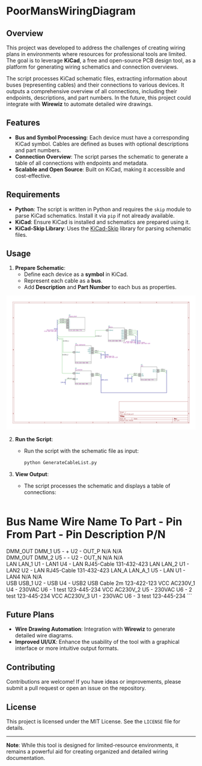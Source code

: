 # PoorMansWiringDiagram

## Overview

This project was developed to address the challenges of creating wiring plans in environments where resources for professional tools are limited. The goal is to leverage **KiCad**, a free and open-source PCB design tool, as a platform for generating wiring schematics and connection overviews.

The script processes KiCad schematic files, extracting information about buses (representing cables) and their connections to various devices. It outputs a comprehensive overview of all connections, including their endpoints, descriptions, and part numbers. In the future, this project could integrate with **Wirewiz** to automate detailed wire drawings.

## Features

- **Bus and Symbol Processing**: Each device must have a corresponding KiCad symbol. Cables are defined as buses with optional descriptions and part numbers.
- **Connection Overview**: The script parses the schematic to generate a table of all connections with endpoints and metadata.
- **Scalable and Open Source**: Built on KiCad, making it accessible and cost-effective.

## Requirements

- **Python**: The script is written in Python and requires the `skip` module to parse KiCad schematics. Install it via `pip` if not already available.
- **KiCad**: Ensure KiCad is installed and schematics are prepared using it.
- **KiCad-Skip Library**: Uses the [KiCad-Skip](https://github.com/psychogenic/kicad-skip) library for parsing schematic files.

## Usage

1. **Prepare Schematic**:
   - Define each device as a **symbol** in KiCad.
   - Represent each cable as a **bus**.
   - Add **Description** and **Part Number** to each bus as properties.

![Schematic Example](abc.svg)

2. **Run the Script**:
   - Run the script with the schematic file as input:
     ```bash
     python GenerateCableList.py
     ```

3. **View Output**:
   - The script processes the schematic and displays a table of connections:
     ```
Bus Name   Wire Name  To Part - Pin From Part - Pin Description P/N       
======================================================================
DMM_OUT    DMM_1                U5 - +               U2 - OUT_P           N/A                  N/A       
DMM_OUT    DMM_2                U5 - -               U2 - OUT_N           N/A                  N/A       
LAN        LAN_1                U1 - LAN1            U4 - LAN             RJ45-Cable           131-432-423
LAN        LAN_2                U1 - LAN2            U2 - LAN             RJ45-Cable           131-432-423
LAN_A      LAN_A_1              U5 - LAN             U1 - LAN4            N/A                  N/A       
USB        USB_1                U2 - USB             U4 - USB2            USB Cable 2m         123-422-123
VCC        AC230V_1             U4 - 230VAC          U6 - 1               test                 123-445-234
VCC        AC230V_2             U5 - 230VAC          U6 - 2               test                 123-445-234
VCC        AC230V_3             U1 - 230VAC          U6 - 3               test                 123-445-234
     ```

## Future Plans

- **Wire Drawing Automation**: Integration with **Wirewiz** to generate detailed wire diagrams.
- **Improved UI/UX**: Enhance the usability of the tool with a graphical interface or more intuitive output formats.

## Contributing

Contributions are welcome! If you have ideas or improvements, please submit a pull request or open an issue on the repository.

## License

This project is licensed under the MIT License. See the `LICENSE` file for details.

---

**Note**: While this tool is designed for limited-resource environments, it remains a powerful aid for creating organized and detailed wiring documentation.
